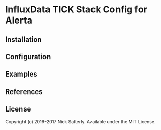 InfluxData TICK Stack Config for Alerta
=======================================

Installation
------------

Configuration
-------------


Examples
--------


References
----------


License
-------

Copyright (c) 2016-2017 Nick Satterly. Available under the MIT License.

